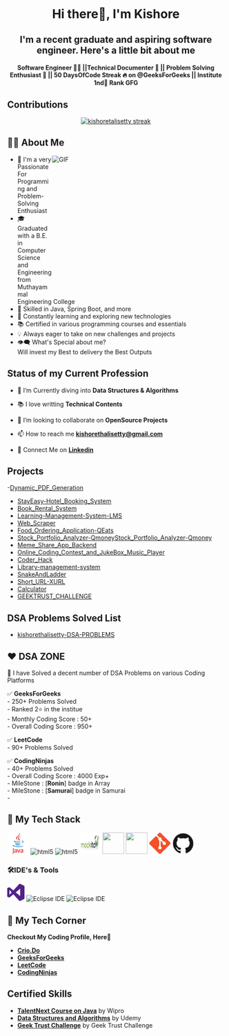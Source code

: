 <h1 align="center">Hi there👋, I'm <b>Kishore</b></h1>
<h2 align="center"><b>I'm a recent graduate and aspiring software engineer. Here's a little bit about me</b></h2>
<h4 align="center"><b>Software Engineer 👨‍💻 ||Technical Documenter 📖 || Problem Solving Enthusiast 🧠 || 50 DaysOfCode Streak 🔥 on @GeeksForGeeks || Institute 1nd🥇 Rank GFG </b>
</b></h4> 
  
## Contributions
<p align="center">
    <a href="https://github.com/kishoretalisetty/Kishore">
        <img title="🔥 Get streak stats for your profile at git.io/streak-stats" alt="kishoretalisetty streak" src="https://github-readme-streak-stats.herokuapp.com/?user=kishoretalisetty&theme=black-ice&hide_border=true&stroke=0000&background=060A0CD0"/>
    </a>
</p>


## 🙋‍♂️ About Me
  <img align="right" alt="GIF" src="https://github.com/abhisheknaiidu/abhisheknaiidu/blob/master/code.gif?raw=true" width="400" height="320" />

- 🥋 I'm a very Passionate For Programming and Problem-Solving Enthusiast
- 🎓 Graduated with a B.E. in Computer Science and Engineering from Muthayammal Engineering College
- 🚀 Skilled in Java, Spring Boot, and more
- 🌱 Constantly learning and exploring new technologies
- 📚 Certified in various programming courses and essentials
- 💡 Always eager to take on new challenges and projects
- 👁‍🗨 What's Special about me? <br>
  Will invest my Best to delivery the Best Outputs

## Status of my Current Profession

- 📘 I’m Currently diving into **Data Structures & Algorithms**
- 📚 I love writting **Technical Contents**
- 👯 I’m looking to collaborate on **OpenSource Projects**

- 📫 How to reach me **kishorethalisetty@gmail.com**
- 🔗 Connect Me on [**Linkedin**](https://www.linkedin.com/in/kishore-thalisetty-14090926b/)

 ## Projects
 -[Dynamic_PDF_Generation]()
 - [StayEasy-Hotel_Booking_System](https://github.com/kishoretalisetty/StayEasy-Hotel_Booking_System-)
 - [Book_Rental_System](https://github.com/kishoretalisetty/Book_For_Rent)
 - [Learning-Management-System-LMS](https://github.com/kishoretalisetty/kishoretalisetty-Learning-Management-System-LMS-)
 - [Web_Scraper](https://github.com/kishoretalisetty/Web_Scraper)
 - [Food_Ordering_Application-QEats](https://github.com/kishoretalisetty/Food_Ordering_Application-QEats)
 - [Stock_Portfolio_Analyzer-QmoneyStock_Portfolio_Analyzer-Qmoney](https://github.com/kishoretalisetty/Stock_Portfolio_Analyzer-Qmoney)
 - [Meme_Share_App_Backend ](https://github.com/kishoretalisetty/Meme_Share_App_Backend)
 - [Online_Coding_Contest_and_JukeBox_Music_Player ](https://github.com/kishoretalisetty/Online_Coding_Contest_and_JukeBox_Music_Player)
 - [Coder_Hack](https://github.com/kishoretalisetty/Coder_Hack)
 - [Library-management-system](https://github.com/kishoretalisetty/Library-management-system)
 - [SnakeAndLadder](https://github.com/kishoretalisetty/SnakeAndLadder)
 - [Short_URL-XURL](https://github.com/kishoretalisetty/Short_URL-XURL)
 - [Calculator](https://github.com/kishoretalisetty/Calculator)
 - [GEEKTRUST_CHALLENGE](https://github.com/kishoretalisetty/GEEKTRUST_CHALLENGE)
 
 ## DSA Problems Solved List
 - [kishorethalisetty-DSA-PROBLEMS](https://github.com/kishoretalisetty/kishorethalisetty-DSA-PROBLEMS)
   
 ## ❤️ DSA ZONE 

🚀 I have Solved a decent number  of DSA Problems on various Coding Platforms <br>

✅  **GeeksForGeeks** <br>
    - 250+ Problems Solved <br>
    - Ranked 2⭐ in the institue <br>
    - Monthly Coding Score : 50+ <br>
    - Overall Coding Score : 950+ <br>
    
✅  **LeetCode** <br>
    - 90+ Problems Solved <br>
   
✅  **CodingNinjas** <br>
    - 40+ Problems Solved <br>
    - Overall Coding Score : 4000 Exp+ <br>
    - MileStone : [**Ronin**] badge in Array <br>
    - MileStone : [**Samurai**] badge in Samurai <br>
    - 

<h2 align="left">💼 My Tech Stack</h2>

<p align="left">  
    <a> <img src="https://raw.githubusercontent.com/devicons/devicon/master/icons/java/java-original-wordmark.svg" alt="html5" width="50" height="50"/> </a>
    <a> <img src="https://miro.medium.com/v2/resize:fit:1100/format:webp/0*R60lnmJl4hanOBaJ.png" alt="html5" width="50" height="50"/> </a>
    <a> <img src="https://encrypted-tbn0.gstatic.com/images?q=tbn:ANd9GcTXtje6ChZbpE1a6obTT2mfGBqiD7QpF6laWftH13VxU6A1svtGcqh3w27eul0-2oom7AI&usqp=CAU" alt="html5" width="50" height="50"/> </a>
    <a> <img src="https://raw.githubusercontent.com/mockito/mockito/main/src/javadoc/org/mockito/logo.png" width="50" height="50"> </a>
    <a> <img src="https://download.logo.wine/logo/Redis/Redis-Logo.wine.png" width="50" height="50"> </a>
    <a> <img src="https://w7.pngwing.com/pngs/279/662/png-transparent-gradle-plain-wordmark-logo-icon-thumbnail.png" width="50" height="50"> </a>
    <a> <img src="https://raw.githubusercontent.com/devicons/devicon/master/icons/git/git-original.svg" alt="Git" width="50" height="50"> </a>
    <a> <img src="https://raw.githubusercontent.com/devicons/devicon/master/icons/github/github-original.svg" alt="GitHub" width="50" height="50"> </a>
     </p>
  <h3>🛠️IDE's & Tools</h3>
  <p>
    <a> <img src="https://raw.githubusercontent.com/devicons/devicon/master/icons/visualstudio/visualstudio-plain.svg" alt="VSCode" width="40" height="40"> </a>
    <a> <img src="https://upload.wikimedia.org/wikipedia/commons/thumb/9/9c/IntelliJ_IDEA_Icon.svg/768px-IntelliJ_IDEA_Icon.svg.png" alt="Eclipse IDE" width="40" height="40"> </a>
 <a> <img src="https://miro.medium.com/v2/resize:fit:828/format:webp/1*nNTk-j2uaKhxyj3GXsYNdg.png" alt="Eclipse IDE" width="40" height="40"> </a>

<h2 align="left">💼 My Tech Corner</h2>

<b>Checkout My Coding Profile, Here🤝</b> 
- [**Crio.Do**](https://www.crio.do/learn/portfolio/kishorethalisetty/) <br>
- [**GeeksForGeeks**](https://auth.geeksforgeeks.org/user/talisettykishore333) <br>
- [**LeetCode**](https://leetcode.com/Kishore-Thalisetty/) <br>
- [**CodingNinjas**](https://www.codingninjas.com/studio/profile/0c653674-d1e2-4506-a8d2-c298beb7f4be)<br>

## Certified Skills

- [**TalentNext Course on Java**](https://drive.google.com/file/d/1jm1gljgXfbgX-8ebw8owfPgIfEgy4Waw/view) by Wipro<br>
- [**Data Structures and Algorithms**](https://www.udemy.com/certificate/UC-ef64fa9c-e5c9-45d6-89ed-9e802027f7fd/) by Udemy
- [**Geek Trust Challenge**](https://www.geektrust.com/coding/code-portfolio) by Geek Trust Challenge

